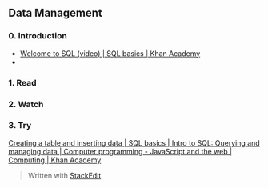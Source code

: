 ## Data Management

### 0. Introduction

 - [Welcome to SQL (video) | SQL basics | Khan Academy](https://www.khanacademy.org/computing/computer-programming/sql/sql-basics/v/welcome-to-sql)
 - 

### 1. Read


### 2. Watch


### 3. Try
[Creating a table and inserting data | SQL basics | Intro to SQL: Querying and managing data | Computer programming - JavaScript and the web | Computing | Khan Academy](https://www.khanacademy.org/computing/computer-programming/sql/sql-basics/pt/creating-a-table-and-inserting-data)

> Written with [StackEdit](https://stackedit.io/).
<!--stackedit_data:
eyJoaXN0b3J5IjpbMTE5NjU0NTIyLC0xOTYyNjkyMTM0XX0=
-->